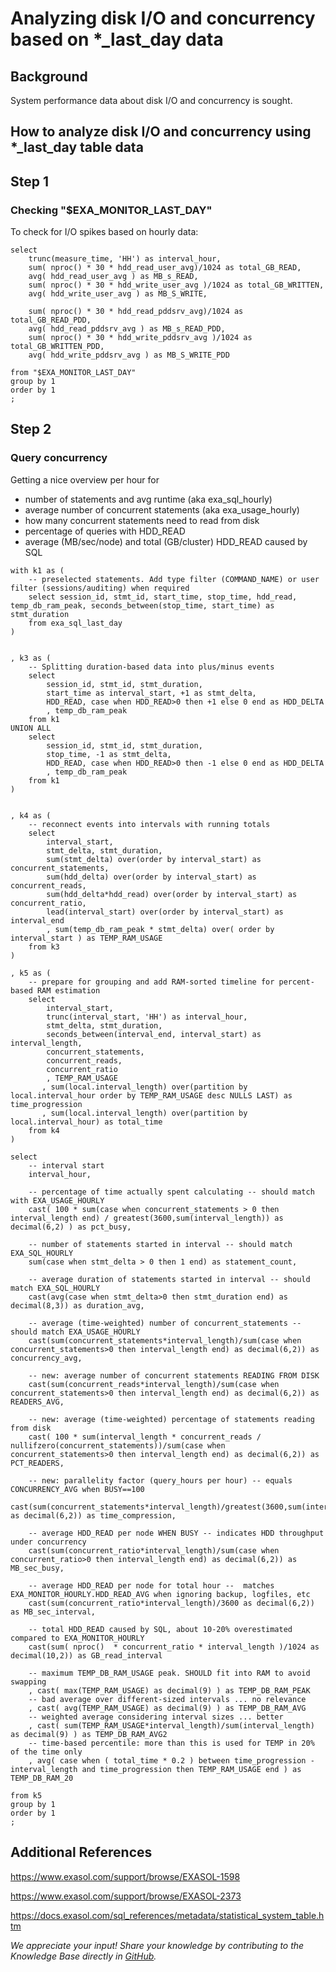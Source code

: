 # Analyzing disk I/O and concurrency based on *_last_day data 
## Background

System performance data about disk I/O and concurrency is sought.  

## How to analyze disk I/O and concurrency using *_last_day table data

## Step 1

### Checking "$EXA_MONITOR_LAST_DAY"

To check for I/O spikes based on hourly data:


```"code-sql"
select
    trunc(measure_time, 'HH') as interval_hour,
    sum( nproc() * 30 * hdd_read_user_avg)/1024 as total_GB_READ,
    avg( hdd_read_user_avg ) as MB_s_READ,
    sum( nproc() * 30 * hdd_write_user_avg )/1024 as total_GB_WRITTEN,
    avg( hdd_write_user_avg ) as MB_S_WRITE,

    sum( nproc() * 30 * hdd_read_pddsrv_avg)/1024 as total_GB_READ_PDD,
    avg( hdd_read_pddsrv_avg ) as MB_s_READ_PDD,
    sum( nproc() * 30 * hdd_write_pddsrv_avg )/1024 as total_GB_WRITTEN_PDD,
    avg( hdd_write_pddsrv_avg ) as MB_S_WRITE_PDD

from "$EXA_MONITOR_LAST_DAY"
group by 1
order by 1
;
```
## Step 2

### Query concurrency

Getting a nice overview per hour for

* number of statements and avg runtime (aka exa_sql_hourly)
* average number of concurrent statements (aka exa_usage_hourly)
* how many concurrent statements need to read from disk
* percentage of queries with HDD_READ
* average (MB/sec/node) and total (GB/cluster) HDD_READ caused by SQL


```"code-sql"
with k1 as (
    -- preselected statements. Add type filter (COMMAND_NAME) or user filter (sessions/auditing) when required
	select session_id, stmt_id, start_time, stop_time, hdd_read, temp_db_ram_peak, seconds_between(stop_time, start_time) as stmt_duration
	from exa_sql_last_day
)


, k3 as (
    -- Splitting duration-based data into plus/minus events
	select
		session_id, stmt_id, stmt_duration,
		start_time as interval_start, +1 as stmt_delta,
		HDD_READ, case when HDD_READ>0 then +1 else 0 end as HDD_DELTA
		, temp_db_ram_peak
	from k1
UNION ALL
	select
		session_id, stmt_id, stmt_duration,
		stop_time, -1 as stmt_delta,
		HDD_READ, case when HDD_READ>0 then -1 else 0 end as HDD_DELTA
		, temp_db_ram_peak
	from k1
)


, k4 as (
    -- reconnect events into intervals with running totals
	select
		interval_start,
		stmt_delta, stmt_duration,
		sum(stmt_delta) over(order by interval_start) as concurrent_statements,
		sum(hdd_delta) over(order by interval_start) as concurrent_reads,
		sum(hdd_delta*hdd_read) over(order by interval_start) as concurrent_ratio,		
		lead(interval_start) over(order by interval_start) as interval_end
		, sum(temp_db_ram_peak * stmt_delta) over( order by interval_start ) as TEMP_RAM_USAGE
	from k3
)

, k5 as (
    -- prepare for grouping and add RAM-sorted timeline for percent-based RAM estimation
	select
		interval_start,
		trunc(interval_start, 'HH') as interval_hour,
		stmt_delta, stmt_duration,
		seconds_between(interval_end, interval_start) as interval_length,		
		concurrent_statements,
		concurrent_reads,
		concurrent_ratio
		, TEMP_RAM_USAGE
       , sum(local.interval_length) over(partition by local.interval_hour order by TEMP_RAM_USAGE desc NULLS LAST) as time_progression
       , sum(local.interval_length) over(partition by local.interval_hour) as total_time
	from k4
)

select
	-- interval start
	interval_hour,

	-- percentage of time actually spent calculating -- should match with EXA_USAGE_HOURLY
	cast( 100 * sum(case when concurrent_statements > 0 then interval_length end) / greatest(3600,sum(interval_length)) as decimal(6,2) ) as pct_busy,

	-- number of statements started in interval -- should match EXA_SQL_HOURLY
	sum(case when stmt_delta > 0 then 1 end) as statement_count, 

	-- average duration of statements started in interval -- should match EXA_SQL_HOURLY
	cast(avg(case when stmt_delta>0 then stmt_duration end) as decimal(8,3)) as duration_avg,

	-- average (time-weighted) number of concurrent_statements -- should match EXA_USAGE_HOURLY
	cast(sum(concurrent_statements*interval_length)/sum(case when concurrent_statements>0 then interval_length end) as decimal(6,2)) as concurrency_avg, 

	-- new: average number of concurrent statements READING FROM DISK
	cast(sum(concurrent_reads*interval_length)/sum(case when concurrent_statements>0 then interval_length end) as decimal(6,2)) as READERS_AVG, 

	-- new: average (time-weighted) percentage of statements reading from disk
	cast( 100 * sum(interval_length * concurrent_reads / nullifzero(concurrent_statements))/sum(case when concurrent_statements>0 then interval_length end) as decimal(6,2)) as PCT_READERS, 

	-- new: parallelity factor (query_hours per hour) -- equals CONCURRENCY_AVG when BUSY==100
	cast(sum(concurrent_statements*interval_length)/greatest(3600,sum(interval_length)) as decimal(6,2)) as time_compression, 

	-- average HDD_READ per node WHEN BUSY -- indicates HDD throughput under concurrency
	cast(sum(concurrent_ratio*interval_length)/sum(case when concurrent_ratio>0 then interval_length end) as decimal(6,2)) as MB_sec_busy, 

	-- average HDD_READ per node for total hour --  matches EXA_MONITOR_HOURLY.HDD_READ_AVG when ignoring backup, logfiles, etc
	cast(sum(concurrent_ratio*interval_length)/3600 as decimal(6,2)) as MB_sec_interval, 

	-- total HDD_READ caused by SQL, about 10-20% overestimated compared to EXA_MONITOR_HOURLY
	cast(sum( nproc()  * concurrent_ratio * interval_length )/1024 as decimal(10,2)) as GB_read_interval 
	
	-- maximum TEMP_DB_RAM_USAGE peak. SHOULD fit into RAM to avoid swapping
	, cast( max(TEMP_RAM_USAGE) as decimal(9) ) as TEMP_DB_RAM_PEAK
	-- bad average over different-sized intervals ... no relevance
	, cast( avg(TEMP_RAM_USAGE) as decimal(9) ) as TEMP_DB_RAM_AVG
	-- weighted average considering interval sizes ... better
	, cast( sum(TEMP_RAM_USAGE*interval_length)/sum(interval_length) as decimal(9) ) as TEMP_DB_RAM_AVG2
	-- time-based percentile: more than this is used for TEMP in 20% of the time only
	, avg( case when ( total_time * 0.2 ) between time_progression - interval_length and time_progression then TEMP_RAM_USAGE end ) as TEMP_DB_RAM_20
	               
from k5
group by 1
order by 1
;
```
## Additional References

<https://www.exasol.com/support/browse/EXASOL-1598>

<https://www.exasol.com/support/browse/EXASOL-2373>

<https://docs.exasol.com/sql_references/metadata/statistical_system_table.htm>

*We appreciate your input! Share your knowledge by contributing to the Knowledge Base directly in [GitHub](https://github.com/exasol/public-knowledgebase).* 